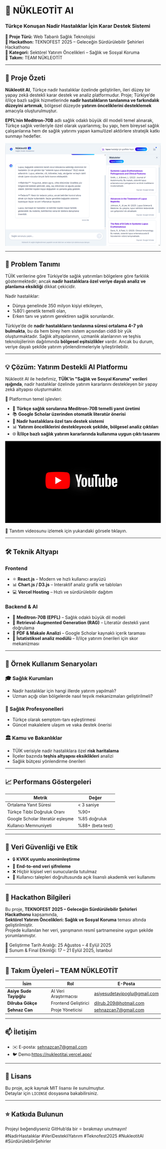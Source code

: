 # 🧬 NÜKLEOTİT AI  
### Türkçe Konuşan Nadir Hastalıklar İçin Karar Destek Sistemi

📍 **Proje Türü:** Web Tabanlı Sağlık Teknolojisi  
🎯 **Hackathon:** TEKNOFEST 2025 – Geleceğin Sürdürülebilir Şehirleri Hackathonu  
📂 **Kategori:** Sektörel Yatırım Öncelikleri – Sağlık ve Sosyal Koruma  
👥 **Takım:** TEAM NÜKLEOTİT

---

## 📌 Proje Özeti

**Nükleotit AI**, Türkçe nadir hastalıklar özelinde geliştirilen, ileri düzey bir yapay zekâ destekli karar destek ve analiz platformudur. Proje; Türkiye’de il/ilçe bazlı sağlık hizmetlerinde **nadir hastalıkların tanılanma ve farkındalık düzeyini artırmak**, bölgesel düzeyde **yatırım önceliklerini desteklemek** amacıyla oluşturulmuştur.

**EPFL’nin Meditron-70B** adlı sağlık odaklı büyük dil modeli temel alınarak, Türkçe sağlık verileriyle özel olarak uyarlanmış; bu yapı, hem bireysel sağlık çalışanlarına hem de sağlık yatırımı yapan kamu/özel aktörlere stratejik katkı sunmayı hedefler.

![Proje Ekran Görüntüsü](https://github.com/sehnazcan/TEAM-NUKLEOTIT--GELECEGIN-SURDURULEBILIR-SEHIRLERI-HACKATHONU/blob/main/frontend/sehnaz_photo_hack.png?raw=true)


---

## 🎯 Problem Tanımı

TÜİK verilerine göre Türkiye’de sağlık yatırımları bölgelere göre farklılık göstermektedir; ancak **nadir hastalıklara özel veriye dayalı analiz ve planlama eksikliği** dikkat çekicidir.

Nadir hastalıklar:

- Dünya genelinde 350 milyon kişiyi etkileyen,  
- %80’i genetik temelli olan,  
- Erken tanı ve yatırım gerektiren sağlık sorunlarıdır.  

Türkiye’de de **nadir hastalıkların tanılanma süresi ortalama 4–7 yılı bulmakta**, bu da hem birey hem sistem açısından ciddi bir yük oluşturmaktadır. Sağlık altyapılarının, uzmanlık alanlarının ve teşhis teknolojilerinin dağılımında **bölgesel eşitsizlikler** vardır. Ancak bu durum, veriye dayalı şekilde yatırım yönlendirmeleriyle iyileştirilebilir.

---

## 💡 Çözüm: Yatırım Destekli AI Platformu

Nükleotit AI ile hedefimiz, **TÜİK’in "Sağlık ve Sosyal Koruma" verileri ışığında**, nadir hastalıklar özelinde yatırım kararlarını destekleyen bir yapay zekâ altyapısı oluşturmaktır.

🧠 Platformun temel işlevleri:

- 🔎 **Türkçe sağlık sorularına Meditron-70B temelli yanıt üretimi**  
- 📚 **Google Scholar üzerinden otomatik literatür önerisi**  
- 🧬 **Nadir hastalıklara özel tanı destek sistemi**  
- 📊 **Yatırım önceliklerini destekleyecek şekilde, bölgesel analiz çıktıları**  
- 🌐 **İl/ilçe bazlı sağlık yatırım kararlarında kullanıma uygun çıktı tasarımı**

[![Nükleotit AI Kapak Görseli](https://github.com/sehnazcan/TEAM-NUKLEOTIT--GELECEGIN-SURDURULEBILIR-SEHIRLERI-HACKATHONU/blob/main/frontend/photo.jpg?raw=true)](https://youtu.be/AbdixRPg0bE)

🔗 Tanıtım videosunu izlemek için yukarıdaki görsele tıklayın.




---

## 🛠️ Teknik Altyapı

### Frontend  
- ⚛️ **React.js** – Modern ve hızlı kullanıcı arayüzü  
- 📊 **Chart.js / D3.js** – Interaktif analiz grafik ve tabloları  
- 💻 **Vercel Hosting** – Hızlı ve sürdürülebilir dağıtım

### Backend & AI  
- 🧠 **Meditron-70B (EPFL)** – Sağlık odaklı büyük dil modeli  
- 🧩 **Retrieval-Augmented Generation (RAG)** – Literatür destekli yanıt doğrulama  
- 🧾 **PDF & Makale Analizi** – Google Scholar kaynaklı içerik taraması  
- 🔄 **İstatistiksel analiz modülü** – İl/ilçe yatırım önerileri için skor mekanizması  

---

## 🧪 Örnek Kullanım Senaryoları

### 🎓 Sağlık Kurumları
- Nadir hastalıklar için hangi illerde yatırım yapılmalı?  
- Uzman açığı olan bölgelerde nasıl teşvik mekanizmaları geliştirilmeli?

### 🧬 Sağlık Profesyonelleri  
- Türkçe olarak semptom-tanı eşleştirmesi  
- Güncel makalelere ulaşım ve vaka destek önerisi

### 🏛️ Kamu ve Bakanlıklar  
- TÜİK verisiyle nadir hastalıklara özel **risk haritalama**  
- İlçeler bazında **teşhis altyapısı eksiklikleri** analizi  
- Sağlık bütçesi yönlendirme önerileri

---

## 📈 Performans Göstergeleri

| Metrik                            | Değer                |
|----------------------------------|----------------------|
| Ortalama Yanıt Süresi            | < 3 saniye           |
| Türkçe Tıbbi Doğruluk Oranı      | %90+                 |
| Google Scholar literatür eşleşme | %85 doğruluk         |
| Kullanıcı Memnuniyeti            | %88+ (beta test)     |

---

## 🔐 Veri Güvenliği ve Etik  
- 🔒 **KVKK uyumlu anonimleştirme**  
- 🔐 **End-to-end veri şifreleme**  
- ❌ Hiçbir kişisel veri sunucularda tutulmaz  
- 📑 Kullanıcı talepleri doğrultusunda açık lisanslı akademik veri kullanımı  

---

## 📅 Hackathon Bilgileri  

Bu proje, **TEKNOFEST 2025 – Geleceğin Sürdürülebilir Şehirleri Hackathonu** kapsamında,  
**Sektörel Yatırım Öncelikleri: Sağlık ve Sosyal Koruma** teması altında geliştirilmiştir.  
Projede kullanılan her veri, yarışmanın resmî şartnamesine uygun şekilde yorumlanmıştır.

📍 Geliştirme Tarih Aralığı: 25 Ağustos – 4 Eylül 2025  
📍 Sunum & Final Etkinliği: 17 – 21 Eylül 2025, İstanbul  

---

## 👥 Takım Üyeleri – TEAM NÜKLEOTİT

| İsim                   | Rol                   | E-Posta                         |
|------------------------|------------------------|---------------------------------|
| **Asiye Sude Tayipğlu** | AI Veri Araştırmacısı  | asiyesudetayipoglu@gmail.com	     |
| **Dilruba Gökçe**       | Frontend Geliştirici   | dilrub.209@hotmail.com     |
| **Şehnaz Can**          | Proje Yöneticisi       | sehnazcan7@gmail.com         |

---

## 📫 İletişim

- ✉️ E-posta:  sehnazcan7@gmail.com
- 🐦 Demo:https://nukleotitai.vercel.app/  

---

## 📄 Lisans

Bu proje, açık kaynak MIT lisansı ile sunulmuştur.  
Detaylar için `LICENSE` dosyasına bakabilirsiniz.

---

## ⭐ Katkıda Bulunun

Projeyi beğendiyseniz GitHub’da bir ⭐ bırakmayı unutmayın!  
#NadirHastalıklar #VeriDestekliYatırım #Teknofest2025 #NukleotitAI #SürdürülebilirŞehirler

